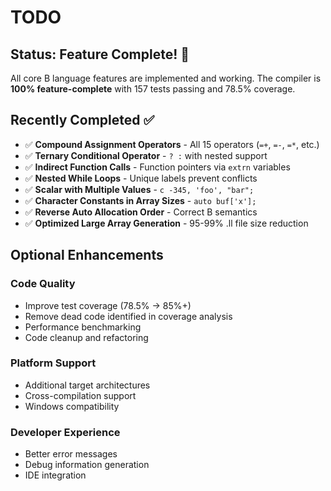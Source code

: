 # TODO

## Status: Feature Complete! 🎉

All core B language features are implemented and working. The compiler is **100% feature-complete** with 157 tests passing and 78.5% coverage.

## Recently Completed ✅

- ✅ **Compound Assignment Operators** - All 15 operators (`=+`, `=-`, `=*`, etc.)
- ✅ **Ternary Conditional Operator** - `? :` with nested support
- ✅ **Indirect Function Calls** - Function pointers via `extrn` variables
- ✅ **Nested While Loops** - Unique labels prevent conflicts
- ✅ **Scalar with Multiple Values** - `c -345, 'foo', "bar";`
- ✅ **Character Constants in Array Sizes** - `auto buf['x'];`
- ✅ **Reverse Auto Allocation Order** - Correct B semantics
- ✅ **Optimized Large Array Generation** - 95-99% .ll file size reduction

## Optional Enhancements

### Code Quality
- Improve test coverage (78.5% → 85%+)
- Remove dead code identified in coverage analysis
- Performance benchmarking
- Code cleanup and refactoring

### Platform Support
- Additional target architectures
- Cross-compilation support
- Windows compatibility

### Developer Experience
- Better error messages
- Debug information generation
- IDE integration
